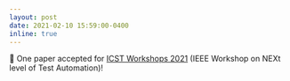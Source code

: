 ```yaml
---
layout: post
date: 2021-02-10 15:59:00-0400
inline: true
---
```


:pushpin: One paper accepted for [ICST Workshops 2021](https://conf.researchr.org/home/nexta-2021#About) (IEEE Workshop on NEXt level of Test Automation)! 